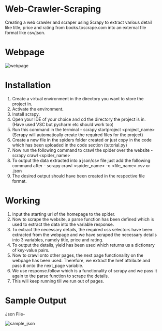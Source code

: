 # Web-Crawler-Scraping
Creating a web crawler and scraper using Scrapy to extract various detail like title, price and rating from books.toscrape.com into an external file format like csv/json.

# Webpage

![webpage](https://github.com/nixter332/web-crawler-scraping/assets/97787214/e7a4e41a-1829-4d0a-9704-f7b68e00f4cb)

# Installation
1. Create a virtual environment in the directory you want to store the project in.
2. Activate the environment.
3. Install scrapy.
4. Open your IDE of your choice and cd the directory the project is in. (Have used VSC but pycharm etc should work too)
5. Run this command in the terminal - scrapy startproject <project_name> (Scrapy will automatically create the required files for the project)
6. Create a new file in the spiders folder created or just copy in the code which has been uploaded in the code section (tutorial.py)
7. Now run the following command to crawl the spider over the website - scrapy crawl <spider_name>
8. To output the data extracted into a json/csv file just add the following command after - scrapy crawl <spider_name> -o <file_name>.csv or .json
9. The desired output should have been created in the respective file format.

# Working
1. Input the starting url of the homepage to the spider.
2. Now to scrape the website, a parse function has been defined which is used to extract the data into the variable response.
3. To extract the necessary details, the required css selectors have been extracted from the webpage and we have scraped the necessary details into 3 variables, namely title, price and rating.
4. To output the details, yield has been used which returns us a dictionary of key-value pairs.
5. Now to crawl onto other pages, the next page functionality on the webpage has been used. Therefore, we extract the <a> href attribute and pass it onto the next_page variable.
6. We use response.follow which is a functionality of scrapy and we pass it again to the parse function to scrape the details.
7. This will keep running till we run out of pages.
  
# Sample Output
  Json File-
  
  ![sample_json](https://github.com/nixter332/web-crawler-scraping/assets/97787214/f1c2882e-589e-4f3b-a107-5520ea4b473d)

